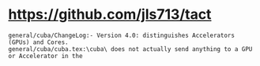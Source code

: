 # https://github.com/jls713/tact

```console
general/cuba/ChangeLog:- Version 4.0: distinguishes Accelerators (GPUs) and Cores.
general/cuba/cuba.tex:\cuba\ does not actually send anything to a GPU or Accelerator in the 

```
